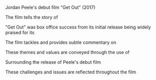 Jordan Peele's debut film "Get Out" (2017)

The film tells the story of 

"Get Out" was box office success from its initial release being widely praised for its

The film tackles and provides subtle commentary on

These themes and values are conveyed through the use of 

Surrounding the release of Peele's debut film

These challenges and issues are reflected throughout the film 
